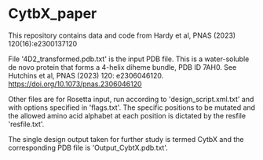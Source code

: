 # CytbX_paper
This repository contains data and code from Hardy et al, PNAS (2023) 120(16):e2300137120

File '4D2_transformed.pdb.txt' is the input PDB file. This is a water-soluble de novo protein that forms a 4-helix diheme bundle, PDB ID 7AH0. See Hutchins et al, PNAS (2023) 120: e2306046120. https://doi.org/10.1073/pnas.2306046120

Other files are for Rosetta input, run according to 'design_script.xml.txt' and with options specified in 'flags.txt'. The specific positions to be mutated and the allowed amino acid alphabet at each position is dictated by the resfile 'resfile.txt'.

The single design output taken for further study is termed CytbX and the corresponding PDB file is 'Output_CybtX.pdb.txt'. 
